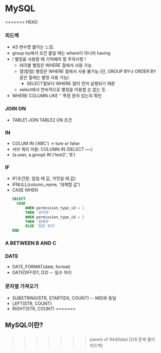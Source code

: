 # MySQL
<<<<<<< HEAD
### 피드백
- AS 변수명 붙이는 느낌.
- group by에서 조건 붙일 때는 where이 아니라 having
- ! 별칭을 사용할 때 기억해야 할 주의사항 ! 
  - 테이블 별칭은 WHERE 절에서 사용 가능
  - 열(칼럼) 별칭은 WHERE 절에서 사용 불가능 (단, GROUP BY나 ORDER BY 같은 절에는 별칭 사용 가능)
    - SELECT절보다 WHERE 절이 먼저 실행되기 때문
  - select에서 연속적으로 별칭을 이용할 순 없는 듯.
- WHERE COLUMN LIKE '' 특정 문자 있는지 확인

### JOIN ON
- TABLE1 JOIN TABLE2 ON 조건

### IN
- COLUM IN ('ABC') -> ture or false
- 서브 쿼리 이용: COLUMN IN (SELECT ~~) 
- (a.user, a.group) IN ('test2', 'B')

### IF
- IF(조건문, 참일 때 값, 거짓일 때 값)
- IFNULL(column_name, '대체할 값')
- CASE WHEN
  ```sql
  SELECT
	CASE
		WHEN permission_type_id = 1
		THEN '관리자'
		WHEN permission_type_id = 2
		THEN '판매자'
		ELSE '일반 유저'
  END	
  ```

### A BETWEEN B AND C

### DATE
- DATE_FORMAT(date, format)
- DATEDIFF(D1, D2) -- 일수 차이

### 문자열 가져오기
- SUBSTRING(STR, STARTIDX, COUNT) -- MID와 동일
- LEFT(STR, COUNT)
- RIGHT(STR, COUNT)
=======
## MySQL이란?


### 
>>>>>>> parent of 94d0dad (2/8 문제 풀이 피드백)
